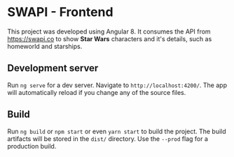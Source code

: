 # SWAPI - Frontend

This project was developed using Angular 8. It consumes the API from https://swapi.co to show **Star Wars** characters and it's details, such as homeworld and starships.

## Development server

Run `ng serve` for a dev server. Navigate to `http://localhost:4200/`. The app will automatically reload if you change any of the source files.

## Build

Run `ng build` or `npm start` or even `yarn start` to build the project. The build artifacts will be stored in the `dist/` directory. Use the `--prod` flag for a production build.
